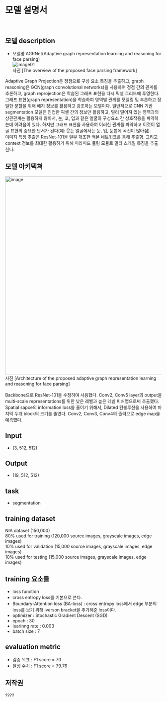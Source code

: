 # 모델 설명서<br/><br/>


## 모델 description
- 모델명 AGRNet(Adaptive graph representation learning and reasoning for face parsing)<br/>
![image01](https://user-images.githubusercontent.com/112538268/209248821-fefa894f-77e9-4781-ae87-6959c86df654.png)<br/>
사진 [The  overview  of  the  proposed  face  parsing  framework]<br/>

Adaptive Graph Projection은 정점으로 구성 요소 특징을 추출하고, graph reasoning은 GCN(graph convolutional networks)을 사용하여 정점 간의 관계를 추론하고, graph reprojection은 학습된 그래프 표현을 다시 픽셀 그리드에 투영한다.<br/>
그래프 표현(graph representation)을 학습하여 영역별 관계를 모델링 및 추론하고 정밀한 분할을 위해 에지 정보를 활용하고 강조하는 모델이다. 일반적으로 CNN 기반 segmentation 모델은 인접한 픽셀 간의 정보만 활용하고, 멀리 떨어져 있는 영역과의 상관관계는 활용하지 않아서, 눈, 코, 입과 같은 얼굴의 구성요소 간 상호작용을 파악하는데 어려움이 있다. 하지만 그래프 표현을 사용하여 이러한 관계를 파악하고 이것이 얼굴 표현의 중요한 단서가 된다(예: 웃는 얼굴에서는 눈, 입, 눈썹에 곡선이 많아짐).<br/>
이미지 특징 추출은 ResNet-101을 일부 개조한 백본 네트워크를 통해 추출함. 그리고 context 정보를 최대한 활용하기 위해 피라미드 풀링 모듈로 멀티 스케일 특징을 추출한다.<br/>

## 모델 아키텍쳐
<img width="639" alt="image" src="https://user-images.githubusercontent.com/112538268/209280304-5410c669-0ece-4216-bd0e-545761e7bb5f.png">
사진 [Architecture  of  the  proposed  adaptive  graph  representation  learning  and  reasoning  for  face  parsing]<br/>  
<br/>
Backbone으로 ResNet-101을 수정하여 사용했다. Conv2, Conv5 layer의 output을 multi-scale representations를 위한 낮은 레벨과 높은 레벨 피처맵으로써 추출했다. Spatial sapce의 information loss를 줄이기 위해서, Dilated 컨볼루션을 사용하여 마지막 두개 block의 크기를 줄였다. Conv2, Conv3, Conv4의 출력으로 edge map을 예측했다.


## Input
- (3, 512, 512)
## Output
- (19, 512, 512)

## task
 - segmentation
 
## training dataset
NIA dataset (150,000)<br/>
80% used for training (120,000 source images, grayscale images, edge images)<br/>
10% used for validation (15,000 source images, grayscale images, edge images)<br/>
10% used for testing (15,000 source images, grayscale images, edge images)<br/>


## training 요소들
- loss function
- cross entropy loss를 기본으로 쓴다.
- Boundary-Attention loss (BA-loss) : cross entropy loss에서 edge 부분의 loss를 보기 위해 iverson bracket을 추가해준 loss이다.
- optimizer : Stochastic Gradient Descent (SGD)
- epoch : 30
- learinng rate : 0.003
- batch size : 7

## evaluation metric
- 검증 목표 : F1 score = 70
- 달성 수치 : F1 score = 79.76


## 저작권
????
